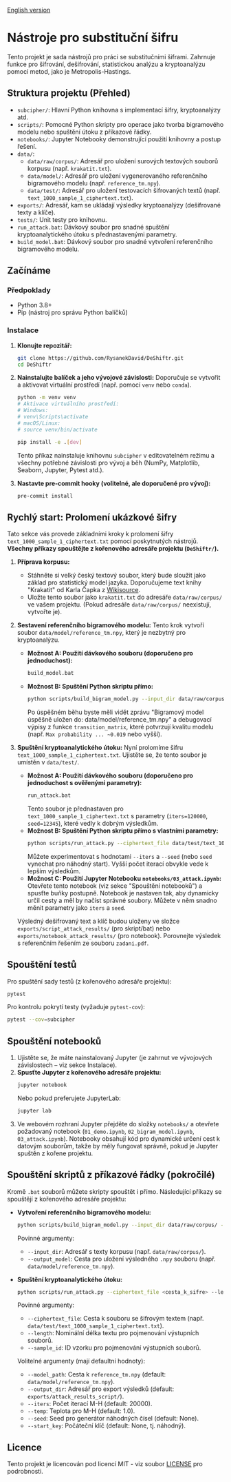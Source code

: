 [English version](README.md)

# Nástroje pro substituční šifru

Tento projekt je sada nástrojů pro práci se substitučními šiframi. Zahrnuje funkce pro šifrování, dešifrování, statistickou analýzu a kryptoanalýzu pomocí metod, jako je Metropolis-Hastings.

## Struktura projektu (Přehled)

- `subcipher/`: Hlavní Python knihovna s implementací šifry, kryptoanalýzy atd.
- `scripts/`: Pomocné Python skripty pro operace jako tvorba bigramového modelu nebo spuštění útoku z příkazové řádky.
- `notebooks/`: Jupyter Notebooky demonstrující použití knihovny a postup řešení.
- `data/`:
  - `data/raw/corpus/`: Adresář pro uložení surových textových souborů korpusu (např. `krakatit.txt`).
  - `data/model/`: Adresář pro uložení vygenerovaného referenčního bigramového modelu (např. `reference_tm.npy`).
  - `data/test/`: Adresář pro uložení testovacích šifrovaných textů (např. `text_1000_sample_1_ciphertext.txt`).
- `exports/`: Adresář, kam se ukládají výsledky kryptoanalýzy (dešifrované texty a klíče).
- `tests/`: Unit testy pro knihovnu.
- `run_attack.bat`: Dávkový soubor pro snadné spuštění kryptoanalytického útoku s přednastavenými parametry.
- `build_model.bat`: Dávkový soubor pro snadné vytvoření referenčního bigramového modelu.

## Začínáme

### Předpoklady

- Python 3.8+
- Pip (nástroj pro správu Python balíčků)

### Instalace

1.  **Klonujte repozitář:**

    ```bash
    git clone https://github.com/RysanekDavid/DeShiftr.git
    cd DeShiftr
    ```

2.  **Nainstalujte balíček a jeho vývojové závislosti:**
    Doporučuje se vytvořit a aktivovat virtuální prostředí (např. pomocí `venv` nebo `conda`).

    ```bash
    python -m venv venv
    # Aktivace virtuálního prostředí:
    # Windows:
    # venv\Scripts\activate
    # macOS/Linux:
    # source venv/bin/activate

    pip install -e .[dev]
    ```

    Tento příkaz nainstaluje knihovnu `subcipher` v editovatelném režimu a všechny potřebné závislosti pro vývoj a běh (NumPy, Matplotlib, Seaborn, Jupyter, Pytest atd.).

3.  **Nastavte pre-commit hooky (volitelné, ale doporučené pro vývoj):**
    ```bash
    pre-commit install
    ```

## Rychlý start: Prolomení ukázkové šifry

Tato sekce vás provede základními kroky k prolomení šifry `text_1000_sample_1_ciphertext.txt` pomocí poskytnutých nástrojů. **Všechny příkazy spouštějte z kořenového adresáře projektu (`DeShiftr/`).**

1.  **Příprava korpusu:**

    - Stáhněte si velký český textový soubor, který bude sloužit jako základ pro statistický model jazyka. Doporučujeme text knihy "Krakatit" od Karla Čapka z [Wikisource](https://cs.wikisource.org/wiki/Krakatit).
    - Uložte tento soubor jako `krakatit.txt` do adresáře `data/raw/corpus/` ve vašem projektu. (Pokud adresáře `data/raw/corpus/` neexistují, vytvořte je).

2.  **Sestavení referenčního bigramového modelu:**
    Tento krok vytvoří soubor `data/model/reference_tm.npy`, který je nezbytný pro kryptoanalýzu.

    - **Možnost A: Použití dávkového souboru (doporučeno pro jednoduchost):**
      ```bash
      build_model.bat
      ```
    - **Možnost B: Spuštění Python skriptu přímo:**
      ```bash
      python scripts/build_bigram_model.py --input_dir data/raw/corpus/ --output_model data/model/reference_tm.npy
      ```
      Po úspěšném běhu byste měli vidět zprávu "Bigramový model úspěšně uložen do: data/model/reference_tm.npy" a debugovací výpisy z funkce `transition_matrix`, které potvrzují kvalitu modelu (např. `Max probability ... ~0.019` nebo vyšší).

3.  **Spuštění kryptoanalytického útoku:**
    Nyní prolomíme šifru `text_1000_sample_1_ciphertext.txt`. Ujistěte se, že tento soubor je umístěn v `data/test/`.

    - **Možnost A: Použití dávkového souboru (doporučeno pro jednoduchost s ověřenými parametry):**
      ```bash
      run_attack.bat
      ```
      Tento soubor je přednastaven pro `text_1000_sample_1_ciphertext.txt` s parametry (`iters=120000`, `seed=12345`), které vedly k dobrým výsledkům.
    - **Možnost B: Spuštění Python skriptu přímo s vlastními parametry:**
      ```bash
      python scripts/run_attack.py --ciphertext_file data/test/text_1000_sample_1_ciphertext.txt --length 1000 --sample_id 1 --iters 120000 --seed 12345
      ```
      Můžete experimentovat s hodnotami `--iters` a `--seed` (nebo `seed` vynechat pro náhodný start). Vyšší počet iterací obvykle vede k lepším výsledkům.
    - **Možnost C: Použití Jupyter Notebooku `notebooks/03_attack.ipynb`:**
      Otevřete tento notebook (viz sekce "Spouštění notebooků") a spusťte buňky postupně. Notebook je nastaven tak, aby dynamicky určil cesty a měl by načíst správné soubory. Můžete v něm snadno měnit parametry jako `iters` a `seed`.

    Výsledný dešifrovaný text a klíč budou uloženy ve složce `exports/script_attack_results/` (pro skript/bat) nebo `exports/notebook_attack_results/` (pro notebook). Porovnejte výsledek s referenčním řešením ze souboru `zadani.pdf`.

## Spouštění testů

Pro spuštění sady testů (z kořenového adresáře projektu):

```bash
pytest
```

Pro kontrolu pokrytí testy (vyžaduje `pytest-cov`):

```bash
pytest --cov=subcipher
```

## Spouštění notebooků

1.  Ujistěte se, že máte nainstalovaný Jupyter (je zahrnut ve vývojových závislostech – viz sekce Instalace).
2.  **Spusťte Jupyter z kořenového adresáře projektu:**
    ```bash
    jupyter notebook
    ```
    Nebo pokud preferujete JupyterLab:
    ```bash
    jupyter lab
    ```
3.  Ve webovém rozhraní Jupyter přejděte do složky `notebooks/` a otevřete požadovaný notebook (`01_demo.ipynb`, `02_bigram_model.ipynb`, `03_attack.ipynb`). Notebooky obsahují kód pro dynamické určení cest k datovým souborům, takže by měly fungovat správně, pokud je Jupyter spuštěn z kořene projektu.

## Spouštění skriptů z příkazové řádky (pokročilé)

Kromě `.bat` souborů můžete skripty spouštět i přímo. Následující příkazy se spouštějí z kořenového adresáře projektu:

- **Vytvoření referenčního bigramového modelu:**

  ```bash
  python scripts/build_bigram_model.py --input_dir data/raw/corpus/ --output_model data/model/reference_tm.npy
  ```

  Povinné argumenty:

  - `--input_dir`: Adresář s texty korpusu (např. `data/raw/corpus/`).
  - `--output_model`: Cesta pro uložení výsledného `.npy` souboru (např. `data/model/reference_tm.npy`).

- **Spuštění kryptoanalytického útoku:**

  ```bash
  python scripts/run_attack.py --ciphertext_file <cesta_k_sifre> --length <delka> --sample_id <id> [další_volitelné_argumenty]
  ```

  Povinné argumenty:

  - `--ciphertext_file`: Cesta k souboru se šifrovým textem (např. `data/test/text_1000_sample_1_ciphertext.txt`).
  - `--length`: Nominální délka textu pro pojmenování výstupních souborů.
  - `--sample_id`: ID vzorku pro pojmenování výstupních souborů.

  Volitelné argumenty (mají defaultní hodnoty):

  - `--model_path`: Cesta k `reference_tm.npy` (default: `data/model/reference_tm.npy`).
  - `--output_dir`: Adresář pro export výsledků (default: `exports/attack_results_script/`).
  - `--iters`: Počet iterací M-H (default: 20000).
  - `--temp`: Teplota pro M-H (default: 1.0).
  - `--seed`: Seed pro generátor náhodných čísel (default: None).
  - `--start_key`: Počáteční klíč (default: None, tj. náhodný).

## Licence

Tento projekt je licencován pod licencí MIT - viz soubor [LICENSE](LICENSE) pro podrobnosti.
